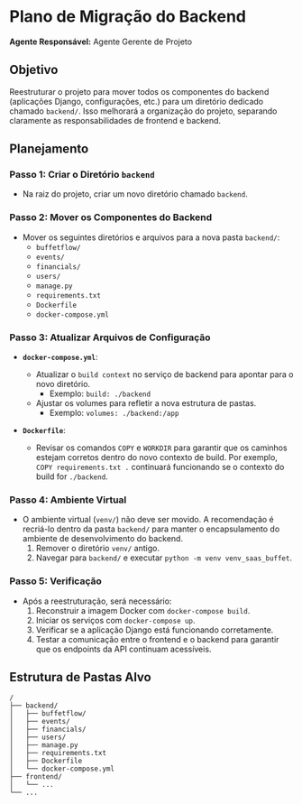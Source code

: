 # Plano de Migração do Backend

**Agente Responsável:** Agente Gerente de Projeto

## Objetivo

Reestruturar o projeto para mover todos os componentes do backend (aplicações Django, configurações, etc.) para um diretório dedicado chamado `backend/`. Isso melhorará a organização do projeto, separando claramente as responsabilidades de frontend e backend.

## Planejamento

### Passo 1: Criar o Diretório `backend`

- Na raiz do projeto, criar um novo diretório chamado `backend`.

### Passo 2: Mover os Componentes do Backend

- Mover os seguintes diretórios e arquivos para a nova pasta `backend/`:
    - `buffetflow/`
    - `events/`
    - `financials/`
    - `users/`
    - `manage.py`
    - `requirements.txt`
    - `Dockerfile`
    - `docker-compose.yml`

### Passo 3: Atualizar Arquivos de Configuração

- **`docker-compose.yml`**:
    - Atualizar o `build context` no serviço de backend para apontar para o novo diretório.
        - Exemplo: `build: ./backend`
    - Ajustar os volumes para refletir a nova estrutura de pastas.
        - Exemplo: `volumes: ./backend:/app`

- **`Dockerfile`**:
    - Revisar os comandos `COPY` e `WORKDIR` para garantir que os caminhos estejam corretos dentro do novo contexto de build. Por exemplo, `COPY requirements.txt .` continuará funcionando se o contexto do build for `./backend`.

### Passo 4: Ambiente Virtual

- O ambiente virtual (`venv/`) não deve ser movido. A recomendação é recriá-lo dentro da pasta `backend/` para manter o encapsulamento do ambiente de desenvolvimento do backend.
    1. Remover o diretório `venv/` antigo.
    2. Navegar para `backend/` e executar `python -m venv venv_saas_buffet`.

### Passo 5: Verificação

- Após a reestruturação, será necessário:
    1. Reconstruir a imagem Docker com `docker-compose build`.
    2. Iniciar os serviços com `docker-compose up`.
    3. Verificar se a aplicação Django está funcionando corretamente.
    4. Testar a comunicação entre o frontend e o backend para garantir que os endpoints da API continuam acessíveis.

## Estrutura de Pastas Alvo

```
/
├── backend/
│   ├── buffetflow/
│   ├── events/
│   ├── financials/
│   ├── users/
│   ├── manage.py
│   ├── requirements.txt
│   ├── Dockerfile
│   └── docker-compose.yml
├── frontend/
│   └── ...
└── ...
```
